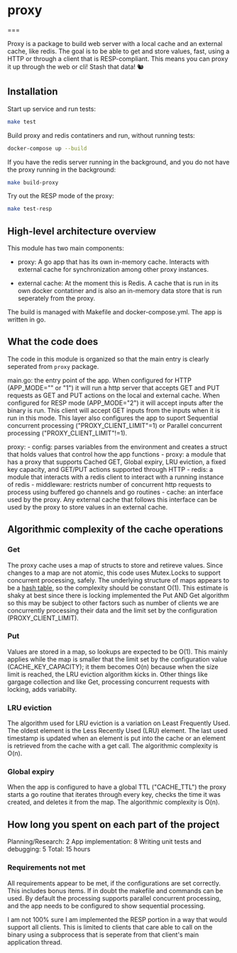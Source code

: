 # proxy
===

Proxy is a package to build web server with a local cache and an external cache, like redis. The goal is to be able to get and store values, fast, using a HTTP or through a client that is RESP-compliant. This means you can proxy it up through the web or cli! Stash that data! 🐿️



## Installation

Start up service and run tests:
```bash
make test
```

Build proxy and redis contatiners and run, without running tests:
```bash
docker-compose up --build
````

If you have the redis server running in the background, and you do not have the proxy running in the background:
```bash
make build-proxy
````

Try out the RESP mode of the proxy:
```bash
make test-resp
```

## High-level architecture overview

This module has two main components:

- proxy: A go app that has its own in-memory cache. Interacts with external cache for synchronization among other proxy instances.

- external cache: At the moment this is Redis. A cache that is run in its own docker contatiner and is also
    an in-memory data store that is run seperately from the proxy.


The build is managed with Makefile and docker-compose.yml. The app is written in go.


## What the code does

The code in this module is organized so that the main entry is clearly seperated from `proxy` package.

main.go: the entry point of the app. When configured for HTTP (APP_MODE="" or "1") it will run a http server that accepts GET and PUT requests as GET and PUT actions on the local and external cache. When configured for RESP mode (APP_MODE="2") it will accept inputs after the binary is run. This client will accept GET inputs from the inputs when it is run in this mode. This layer also configures the app to suport Sequential concurrent processing ("PROXY_CLIENT_LIMIT"=1) or Parallel concurrent processing ("PROXY_CLIENT_LIMIT"!=1).

proxy:
    - config: parses variables from the environment and creates a struct that holds values that control how the app functions
    - proxy: a module that has a proxy that supports Cached GET, Global expiry, LRU eviction, a fixed key capacity, and GET/PUT actions supported through HTTP
    - redis: a module that interacts with a redis client to interact with a running instance of redis
    - middleware: restricts number of concurrent http requests to process using buffered go channels and go routines
    - cache: an interface used by the proxy. Any external cache that follows this interface can be used by the proxy to store values in an external cache.


## Algorithmic complexity of the cache operations

### Get

The proxy cache uses a map of structs to store and retireve values. Since changes to a map are not atomic, this code uses Mutex.Locks to support concurrent processing, safely. The underlying structure of maps appears to be a [hash table](http://groups.google.com/group/golang-nuts/browse_thread/thread/9286f3bc294e7ca7), so the complexity should be constant O(1). This estimate is shaky at best since there is locking implemented the Put AND Get algorithm so this may be subject to other factors such as number of clients we are concurrently processing their data and the limit set by the configuration (PROXY_CLIENT_LIMIT).


### Put

Values are stored in a map, so lookups are expected to be O(1). This mainly applies while the map is smaller that the limit set by the configuration value (CACHE_KEY_CAPACITY); it them becomes O(n) because when the size limit is reached, the LRU eviction algorithm kicks in. Other things like gargage collection and like Get, processing concurrent requests with locking, adds variabilty.

 ### LRU eviction

The algorithm used for LRU eviction is a variation on Least Frequently Used. The oldest element is the Less Recently Used (LRU) element. The last used timestamp is updated when an element is put into the cache or an element is retrieved from the cache with a get call. The algorithmic complexity is O(n).

### Global expiry 

When the app is configured to have a global TTL ("CACHE_TTL") the proxy starts a go routine that iterates through every key, checks the time it was created, and deletes it from the map. The algorithmic complexity is O(n).

## How long you spent on each part of the project

Planning/Research: 2
App implementation: 8
Writing unit tests and debugging: 5
Total: 15 hours

### Requirements not met

All requirements appear to be met, if the configurations are set correctly. This includes bonus items. If in doubt the makefile and commands can be used. By default the processing supports parallel concurrent processing, and the app needs to be configured to show sequential processing.

I am not 100% sure I am implemented the RESP portion in a way that would support all clients. This is limited to clients that care able to call on the binary using a subprocess that is seperate from that client's main application thread.
